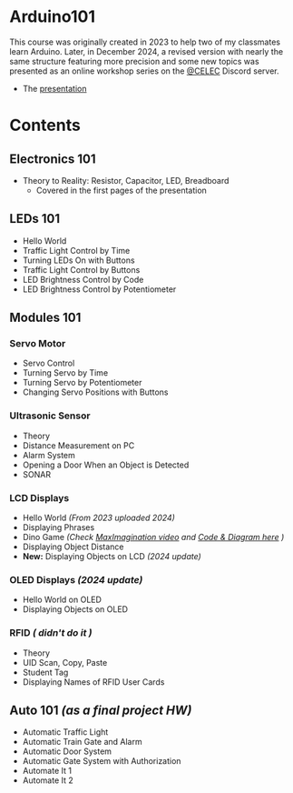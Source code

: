 # Arduino101  

This course was originally created in 2023 to help two of my classmates learn Arduino. Later, in December 2024, a revised version with nearly the same structure featuring more precision and some new topics was presented as an online workshop series on the [@CELEC](https://github.com/celec-club) Discord server.  

- The [presentation](https://www.canva.com/design/DAGaAXWsPXg/DMP57keedVaj6DhXEbGTOQ/view?utm_content=DAGaAXWsPXg&utm_campaign=designshare&utm_medium=link2&utm_source=uniquelinks&utlId=hdad447fbc7)  

# Contents  

## Electronics 101  
- Theory to Reality: Resistor, Capacitor, LED, Breadboard  
  - Covered in the first pages of the presentation  

## LEDs 101  
- Hello World  
- Traffic Light Control by Time  
- Turning LEDs On with Buttons  
- Traffic Light Control by Buttons  
- LED Brightness Control by Code  
- LED Brightness Control by Potentiometer  

## Modules 101  

### Servo Motor  
- Servo Control  
- Turning Servo by Time  
- Turning Servo by Potentiometer  
- Changing Servo Positions with Buttons  

### Ultrasonic Sensor  
- Theory  
- Distance Measurement on PC  
- Alarm System  
- Opening a Door When an Object is Detected  
- SONAR  

### LCD Displays  
- Hello World  *(From 2023 uploaded 2024)* 
- Displaying Phrases  
- Dino Game  *(Check [MaxImagination video](https://www.youtube.com/shorts/ijXk2A4cci8) and [Code & Diagram here](https://drive.google.com/drive/folders/10S0jpn1VzU7vTMm1bj8905NlxcSwiLFr) )*
- Displaying Object Distance  
- **New:** Displaying Objects on LCD  *(2024 update)*

### OLED Displays *(2024 update)*  
- Hello World on OLED  
- Displaying Objects on OLED  

### RFID  *( didn't do it )* 
- Theory  
- UID Scan, Copy, Paste  
- Student Tag  
- Displaying Names of RFID User Cards  

## Auto 101  *(as a final project HW)* 
- Automatic Traffic Light  
- Automatic Train Gate and Alarm  
- Automatic Door System  
- Automatic Gate System with Authorization  
- Automate It 1  
- Automate It 2  

